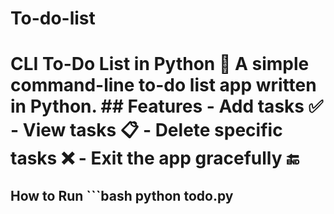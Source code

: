 # To-do-list
# CLI To-Do List in Python 📝  A simple command-line to-do list app written in Python.  ## Features - Add tasks ✅ - View tasks 📋 - Delete specific tasks ❌ - Exit the app gracefully 🔚  
## How to Run ```bash python todo.py
